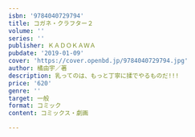 ```yaml
---
isbn: '9784040729794'
title: コガネ・クラフター２
volume: ''
series: ''
publisher: ＫＡＤＯＫＡＷＡ
pubdate: '2019-01-09'
cover: 'https://cover.openbd.jp/9784040729794.jpg'
author: 橘由宇／著
description: 乳ってのは、もっと丁寧に揉でやるものだ!!!
price: '620'
genre: ''
target: 一般
format: コミック
content: コミックス・劇画

---
```

